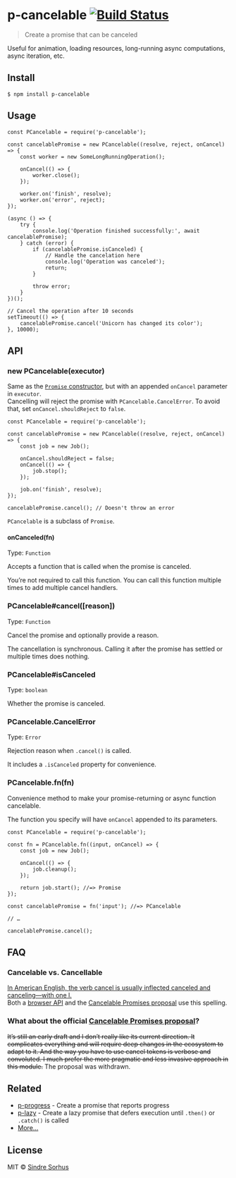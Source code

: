 p-cancelable [![Build Status](https://travis-ci.org/sindresorhus/p-cancelable.svg?branch=master)](https://travis-ci.org/sindresorhus/p-cancelable)
==================================================================================================================================================

> Create a promise that can be canceled

Useful for animation, loading resources, long-running async computations, async iteration, etc.

Install
-------

    $ npm install p-cancelable

Usage
-----

    const PCancelable = require('p-cancelable');

    const cancelablePromise = new PCancelable((resolve, reject, onCancel) => {
        const worker = new SomeLongRunningOperation();

        onCancel(() => {
            worker.close();
        });

        worker.on('finish', resolve);
        worker.on('error', reject);
    });

    (async () => {
        try {
            console.log('Operation finished successfully:', await cancelablePromise);
        } catch (error) {
            if (cancelablePromise.isCanceled) {
                // Handle the cancelation here
                console.log('Operation was canceled');
                return;
            }

            throw error;
        }
    })();

    // Cancel the operation after 10 seconds
    setTimeout(() => {
        cancelablePromise.cancel('Unicorn has changed its color');
    }, 10000);

API
---

### new PCancelable(executor)

Same as the [`Promise` constructor](https://developer.mozilla.org/en/docs/Web/JavaScript/Reference/Global_Objects/Promise), but with an appended `onCancel` parameter in `executor`.  
Cancelling will reject the promise with `PCancelable.CancelError`. To avoid that, set `onCancel.shouldReject` to `false`.

    const PCancelable = require('p-cancelable');

    const cancelablePromise = new PCancelable((resolve, reject, onCancel) => {
        const job = new Job();

        onCancel.shouldReject = false;
        onCancel(() => {
            job.stop();
        });

        job.on('finish', resolve);
    });

    cancelablePromise.cancel(); // Doesn't throw an error

`PCancelable` is a subclass of `Promise`.

#### onCanceled(fn)

Type: `Function`

Accepts a function that is called when the promise is canceled.

You’re not required to call this function. You can call this function multiple times to add multiple cancel handlers.

### PCancelable\#cancel(\[reason\])

Type: `Function`

Cancel the promise and optionally provide a reason.

The cancellation is synchronous. Calling it after the promise has settled or multiple times does nothing.

### PCancelable\#isCanceled

Type: `boolean`

Whether the promise is canceled.

### PCancelable.CancelError

Type: `Error`

Rejection reason when `.cancel()` is called.

It includes a `.isCanceled` property for convenience.

### PCancelable.fn(fn)

Convenience method to make your promise-returning or async function cancelable.

The function you specify will have `onCancel` appended to its parameters.

    const PCancelable = require('p-cancelable');

    const fn = PCancelable.fn((input, onCancel) => {
        const job = new Job();

        onCancel(() => {
            job.cleanup();
        });

        return job.start(); //=> Promise
    });

    const cancelablePromise = fn('input'); //=> PCancelable

    // …

    cancelablePromise.cancel();

FAQ
---

### Cancelable vs. Cancellable

[In American English, the verb cancel is usually inflected canceled and canceling—with one l.](http://grammarist.com/spelling/cancel/)  
Both a [browser API](https://developer.mozilla.org/en-US/docs/Web/API/Event/cancelable) and the [Cancelable Promises proposal](https://github.com/tc39/proposal-cancelable-promises) use this spelling.

### What about the official [Cancelable Promises proposal](https://github.com/tc39/proposal-cancelable-promises)?

<s>It’s still an early draft and I don’t really like its current direction. It complicates everything and will require deep changes in the ecosystem to adapt to it. And the way you have to use cancel tokens is verbose and convoluted. I much prefer the more pragmatic and less invasive approach in this module.</s> The proposal was withdrawn.

Related
-------

-   [p-progress](https://github.com/sindresorhus/p-progress) - Create a promise that reports progress
-   [p-lazy](https://github.com/sindresorhus/p-lazy) - Create a lazy promise that defers execution until `.then()` or `.catch()` is called
-   [More…](https://github.com/sindresorhus/promise-fun)

License
-------

MIT © [Sindre Sorhus](https://sindresorhus.com)
